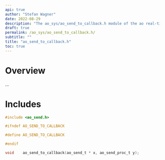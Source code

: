 ```yaml
---
api: true
author: "Stefan Wagner"
date: 2022-08-29
description: "The ao_sys/ao_send_to_callback.h module of the ao real-time operating system."
draft: true
permalink: /ao_sys/ao_send_to_callback.h/ 
subtitle: ""
title: "ao_send_to_callback.h"
toc: true
---
```


# Overview

...

# Includes

```c
#include <ao_send.h>

#ifndef AO_SEND_TO_CALLBACK

#define AO_SEND_TO_CALLBACK

#endif

void    ao_send_to_callback(ao_send_t * x, ao_send_proc_t y);

```
